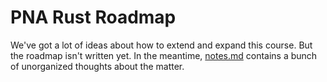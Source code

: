 # PNA Rust Roadmap

We've got a lot of ideas about how to extend and expand this course. But the
roadmap isn't written yet. In the meantime, [notes.md] contains a bunch of
unorganized thoughts about the matter.

[notes.md]: ./notes.md
